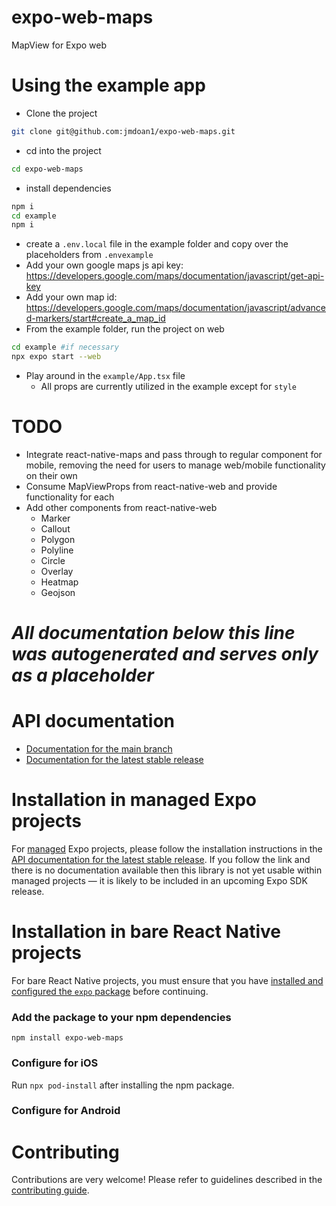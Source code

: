 # expo-web-maps

MapView for Expo web

# Using the example app

- Clone the project

```bash
git clone git@github.com:jmdoan1/expo-web-maps.git
```

- cd into the project

```bash
cd expo-web-maps
```

- install dependencies

```bash
npm i
cd example
npm i
```

- create a `.env.local` file in the example folder and copy over the placeholders from `.envexample`
- Add your own google maps js api key: https://developers.google.com/maps/documentation/javascript/get-api-key
- Add your own map id: https://developers.google.com/maps/documentation/javascript/advanced-markers/start#create_a_map_id
- From the example folder, run the project on web

```bash
cd example #if necessary
npx expo start --web
```

- Play around in the `example/App.tsx` file
  - All props are currently utilized in the example except for `style`

# TODO

- Integrate react-native-maps and pass through to regular component for mobile, removing the need for users to manage web/mobile functionality on their own
- Consume MapViewProps from react-native-web and provide functionality for each
- Add other components from react-native-web
  - Marker
  - Callout
  - Polygon
  - Polyline
  - Circle
  - Overlay
  - Heatmap
  - Geojson

# _All documentation below this line was autogenerated and serves only as a placeholder_

# API documentation

- [Documentation for the main branch](https://github.com/expo/expo/blob/main/docs/pages/versions/unversioned/sdk/web-maps.md)
- [Documentation for the latest stable release](https://docs.expo.dev/versions/latest/sdk/web-maps/)

# Installation in managed Expo projects

For [managed](https://docs.expo.dev/archive/managed-vs-bare/) Expo projects, please follow the installation instructions in the [API documentation for the latest stable release](#api-documentation). If you follow the link and there is no documentation available then this library is not yet usable within managed projects &mdash; it is likely to be included in an upcoming Expo SDK release.

# Installation in bare React Native projects

For bare React Native projects, you must ensure that you have [installed and configured the `expo` package](https://docs.expo.dev/bare/installing-expo-modules/) before continuing.

### Add the package to your npm dependencies

```
npm install expo-web-maps
```

### Configure for iOS

Run `npx pod-install` after installing the npm package.

### Configure for Android

# Contributing

Contributions are very welcome! Please refer to guidelines described in the [contributing guide](https://github.com/expo/expo#contributing).
